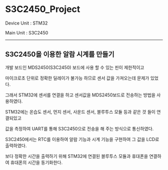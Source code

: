 # S3C2450_Project

Device Unit : STM32

Main Unit : S3C2450

---

## S3C2450을 이용한 알람 시계를 만들기

개발 보드인 MDS2450(S3C2450) 보드에 사용 할 수 있는 핀이 제한적이고 

마이크로초 단위로 정확한 딜레이가 불가능 하므로 센서 값을 가져오는데 문제가 있었다.

그래서 STM32에 센서를 연결을 하고 센서값을 MDS2450보드로 전송하는 방법을 사용하였다.

STM32에는 온습도 센서, 먼지 센서, 사운드 센서, 블루투스 모듈 등과 같은 것 들이 연결되있고

값을 측정하여 UART를 통해 S3C2450으로 전송을 해 주는 방식으로 통신하였다.

S3C2450에서는 RTC를 이용하여 알람 기능과 시계 기능을 구현하여 그 값을 LCD로 출력하였다.

보다 정확한 시간을 출력하기 위해 STM32에 연결된 블루투스 모듈과 휴대폰을 연결하여 휴대폰의 시간을 동기화한다.
